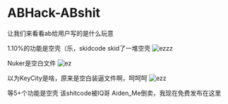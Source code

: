 # ABHack-ABshit
让我们来看看ab给用户写的是什么玩意

1.10%的功能是空壳（乐，skidcode skid了一堆空壳
![ezzz](https://user-images.githubusercontent.com/103500454/213871233-dd24382f-4f02-49fa-9a8c-c3ede9d8be06.png)

Nuker是空白文件
![ez](https://user-images.githubusercontent.com/103500454/213871235-cf3a1a71-4c5d-4662-97bb-fb04b16658c8.png)

以为KeyCity是啥，原来是空白装逼文件啊，呵呵呵
![ezz](https://user-images.githubusercontent.com/103500454/213871236-3edb216c-182c-4a01-a05f-a2b32fdebf03.png)

等5+个功能是空壳
该shitcode被IQ哥 Aiden_Me倒卖，我现在免费发布在这里
